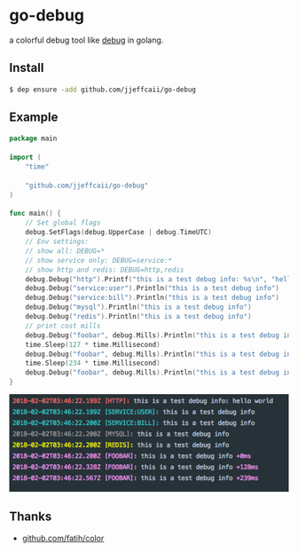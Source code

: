 # go-debug

a colorful debug tool like [debug](https://github.com/visionmedia/debug) in golang.

## Install

```bash
$ dep ensure -add github.com/jjeffcaii/go-debug
```

## Example

```go
package main

import (
	"time"

	"github.com/jjeffcaii/go-debug"
)

func main() {
	// Set global flags
	debug.SetFlags(debug.UpperCase | debug.TimeUTC)
	// Env settings:
	// show all: DEBUG=*
	// show service only: DEBUG=service:*
	// show http and redis: DEBUG=http,redis
	debug.Debug("http").Printf("this is a test debug info: %s\n", "hello world")
	debug.Debug("service:user").Println("this is a test debug info")
	debug.Debug("service:bill").Println("this is a test debug info")
	debug.Debug("mysql").Println("this is a test debug info")
	debug.Debug("redis").Println("this is a test debug info")
	// print cost mills
	debug.Debug("foobar", debug.Mills).Println("this is a test debug info")
	time.Sleep(127 * time.Millisecond)
	debug.Debug("foobar", debug.Mills).Println("this is a test debug info")
	time.Sleep(234 * time.Millisecond)
	debug.Debug("foobar", debug.Mills).Println("this is a test debug info")
}

```

![screen_shot](screen_shot.png "screen_shot.png")

## Thanks
- [github.com/fatih/color](https://github.com/fatih/color)

